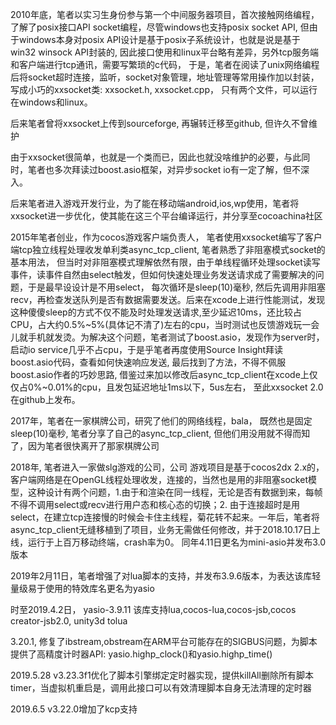 2010年底，笔者以实习生身份参与第一个中间服务器项目，首次接触网络编程，了解了posix接口API socket编程，尽管windows也支持posix socket API, 但由于windows本身对posix API设计是基于posix子系统设计，也就是说是基于win32 winsock API封装的, 因此接口使用和linux平台略有差异，另外tcp服务端和客户端进行tcp通讯，需要写繁琐的c代码， 于是，笔者在阅读了unix网络编程后将socket超时连接，监听，socket对象管理，地址管理等常用操作加以封装，写成小巧的xxsocket类: xxsocket.h, xxsocket.cpp， 只有两个文件，可以运行在windows和linux。

后来笔者曾将xxsocket上传到sourceforge, 再辗转迁移至github, 但许久不曾维护

由于xxsocket很简单，也就是一个类而已，因此也就没啥维护的必要，与此同时，笔者也多次拜读过boost.asio框架，对异步socket io有一定了解，但不深入。

后来笔者进入游戏开发行业，为了能在移动端android,ios,wp使用，笔者将xxsocket进一步优化，使其能在这三个平台编译运行，并分享至cocoachina社区

2015年笔者创业，作为cocos游戏客户端负责人， 笔者使用xxsocket编写了客户端tcp独立线程处理收发单利类async_tcp_client, 笔者熟悉了非阻塞模式socket的基本用法， 但当时对非阻塞模式理解依然有限，由于单线程循环处理socket读写事件，读事件自然由select触发，但如何快速处理业务发送请求成了需要解决的问题，于是最早设设计是不用select， 每次循环是sleep(10)毫秒, 然后先调用非阻塞recv，再检查发送队列是否有数据需要发送。后来在xcode上进行性能测试，发现这种傻傻sleep的方式不仅不能及时处理发送请求,至少延迟10ms，还比较占CPU，占大约0.5%~5%(具体记不清了)左右的cpu，当时测试也反馈游戏玩一会儿就手机就发烫。为解决这个问题，笔者测试了boost.asio，发现作为server时，启动io service几乎不占cpu，于是乎笔者再度使用Source Insight拜读boost.asio代码，查看如何快速响应发送, 最后找到了方法，不得不佩服boost.asio作者的巧妙思路, 借鉴过来加以修改后async_tcp_client在xcode上仅仅占0%~0.01%的cpu，且发包延迟地址1ms以下，5us左右， 至此xxsocket 2.0在github上发布。

2017年，笔者在一家棋牌公司，研究了他们的网络线程，bala， 既然也是固定sleep(10)毫秒, 笔者分享了自己的async_tcp_client, 但他们用没用就不得而知了，因为笔者很快离开了那家棋牌公司

2018年, 笔者进入一家做slg游戏的公司，公司
游戏项目是基于cocos2dx 2.x的，客户端网络是在OpenGL线程处理收发，连接的，当然也是用的非阻塞socket模型，这种设计有两个问题，1.由于和渲染在同一线程，无论是否有数据到来，每帧不得不调用select或recv进行用户态和核心态的切换；2. 由于连接超时是用select，在建立tcp连接慢的时候会卡住主线程，菊花转不起来。一年后，笔者将async_tcp_client无缝移植到了项目，业务无需做任何修改，并于2018.10.17日上线，运行于上百万移动终端，crash率为0。 同年4.11日更名为mini-asio并发布3.0版本

2019年2月11日，笔者增强了对lua脚本的支持，并发布3.9.6版本，为表达该库轻量级易于使用的特效库名更名为yasio

时至2019.4.2日， yasio-3.9.11
该库支持lua,cocos-lua,cocos-jsb,cocos creator-jsb2.0, unity3d tolua

3.20.1, 修复了ibstream,obstream在ARM平台可能存在的SIGBUS问题，为脚本提供了高精度计时器API: yasio.highp_clock()和yasio.highp_time()

2019.5.28 v3.23.3f1优化了脚本引擎绑定定时器实现，提供killAll删除所有脚本timer，当虚拟机重启是，调用此接口可以有效清理脚本自身无法清理的定时器

2019.6.5 v3.22.0增加了kcp支持